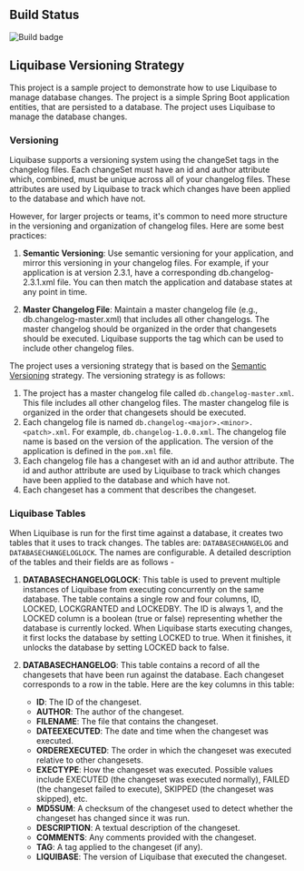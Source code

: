 ## Build Status

![Build badge](https://github.com/ByteScrybe/db-tables-initializer/actions/workflows/github-actions.yml/badge.svg)

## Liquibase Versioning Strategy

This project is a sample project to demonstrate how to use Liquibase to manage database changes. The project is a simple Spring Boot application entities, that are persisted to a database. The project uses Liquibase to manage the database changes.

### Versioning

Liquibase supports a versioning system using the changeSet tags in the changelog files. Each changeSet must have an id and author attribute which, combined, must be unique across all of your changelog files. These attributes are used by Liquibase to track which changes have been applied to the database and which have not.

However, for larger projects or teams, it's common to need more structure in the versioning and organization of changelog files. Here are some best practices:

1. **Semantic Versioning**: Use semantic versioning for your application, and mirror this versioning in your changelog files. For example, if your application is at version 2.3.1, have a corresponding db.changelog-2.3.1.xml file. You can then match the application and database states at any point in time.

2. **Master Changelog File**: Maintain a master changelog file (e.g., db.changelog-master.xml) that includes all other changelogs. The master changelog should be organized in the order that changesets should be executed. Liquibase supports the <include> tag which can be used to include other changelog files.

The project uses a versioning strategy that is based on the [Semantic Versioning](https://semver.org/) strategy. The versioning strategy is as follows:

1. The project has a master changelog file called `db.changelog-master.xml`. This file includes all other changelog files. The master changelog file is organized in the order that changesets should be executed.
2. Each changelog file is named `db.changelog-<major>.<minor>.<patch>.xml`. For example, `db.changelog-1.0.0.xml`. The changelog file name is based on the version of the application. The version of the application is defined in the `pom.xml` file.
3. Each changelog file has a changeset with an id and author attribute. The id and author attribute are used by Liquibase to track which changes have been applied to the database and which have not.
4. Each changeset has a comment that describes the changeset.

### Liquibase Tables

When Liquibase is run for the first time against a database, it creates two tables that it uses to track changes. The tables are: `DATABASECHANGELOG` and `DATABASECHANGELOGLOCK`. The names are configurable. A detailed description of the tables and their fields are as follows - 

1. **DATABASECHANGELOGLOCK**: This table is used to prevent multiple instances of Liquibase from executing concurrently on the same database. The table contains a single row and four columns, ID, LOCKED, LOCKGRANTED and LOCKEDBY. The ID is always 1, and the LOCKED column is a boolean (true or false) representing whether the database is currently locked. When Liquibase starts executing changes, it first locks the database by setting LOCKED to true. When it finishes, it unlocks the database by setting LOCKED back to false.
2. **DATABASECHANGELOG**: This table contains a record of all the changesets that have been run against the database. Each changeset corresponds to a row in the table. Here are the key columns in this table:

   - **ID**: The ID of the changeset.
   - **AUTHOR**: The author of the changeset.
   - **FILENAME**: The file that contains the changeset.
   - **DATEEXECUTED**: The date and time when the changeset was executed.
   - **ORDEREXECUTED**: The order in which the changeset was executed relative to other changesets.
   - **EXECTYPE**: How the changeset was executed. Possible values include EXECUTED (the changeset was executed normally), FAILED (the changeset failed to execute), SKIPPED (the changeset was skipped), etc.
   - **MD5SUM**: A checksum of the changeset used to detect whether the changeset has changed since it was run.
   - **DESCRIPTION**: A textual description of the changeset.
   - **COMMENTS**: Any comments provided with the changeset.
   - **TAG**: A tag applied to the changeset (if any).
   - **LIQUIBASE**: The version of Liquibase that executed the changeset.
